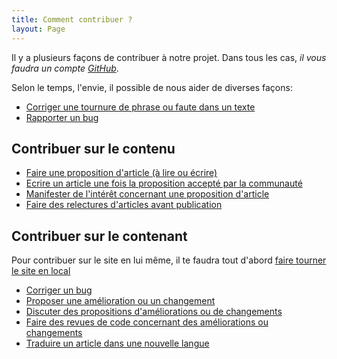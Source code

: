 ```yaml
---
title: Comment contribuer ?
layout: Page
---
```


Il y a plusieurs façons de contribuer à notre projet.
Dans tous les cas, _il vous faudra un compte [GitHub](https://github.com/)_.

Selon le temps, l'envie, il possible de nous aider de diverses façons:

- [Corriger une tournure de phrase ou faute dans un texte](/fr/contribuer/modifier-texte/)
- [Rapporter un bug](/fr/contribuer/rapporter-bug/)

## Contribuer sur le contenu

- [Faire une proposition d'article (à lire ou écrire)](#todo)
- [Ecrire un article une fois la proposition accepté par la communauté](#todo)
- [Manifester de l'intérêt concernant une proposition d'article](#todo)
- [Faire des relectures d'articles avant publication](#todo)

## Contribuer sur le contenant

Pour contribuer sur le site en lui même, il te faudra tout d'abord
[faire tourner le site en local](/fr/contribuer/demarrer/)

- [Corriger un bug](#todo)
- [Proposer une amélioration ou un changement](#todo)
- [Discuter des propositions d'améliorations ou de changements](#todo)
- [Faire des revues de code concernant des améliorations ou changements](#todo)
- [Traduire un article dans une nouvelle langue](/fr/contribuer/traduire/)
